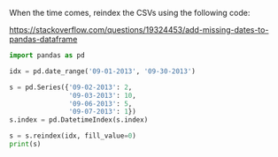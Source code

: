 When the time comes, reindex the CSVs using the following code:

https://stackoverflow.com/questions/19324453/add-missing-dates-to-pandas-dataframe

```python
import pandas as pd

idx = pd.date_range('09-01-2013', '09-30-2013')

s = pd.Series({'09-02-2013': 2,
               '09-03-2013': 10,
               '09-06-2013': 5,
               '09-07-2013': 1})
s.index = pd.DatetimeIndex(s.index)

s = s.reindex(idx, fill_value=0)
print(s)
```
